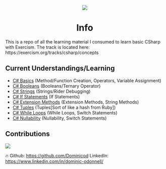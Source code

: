 <p align="center">
  <img src="https://blog.dominwrites.com/wp-content/uploads/2022/07/cropped-cropped-cropped-D-1.png" />
</p>
<center><h1>Info</h1></center>
 This is a repo of all the learning material I consumed to learn basic CSharp with Exercism. The track is located here: https://exercism.org/tracks/csharp/concepts

<h2>Current Understandings/Learning</h2>
<ul>
    <li><a href="https://github.com/Dominicod/BasicCSharpLearning/blob/main/lucians-luscious-lasagna/LuciansLusciousLasagna.cs">C# Basics</a> (Method/Function Creation, Operators, Variable Assignment)</li>
    <li><a href="https://github.com/Dominicod/BasicCSharpLearning/blob/main/annalyns-infiltration/AnnalynsInfiltration.cs">C# Booleans</a> (Booleans/Ternary Operator)</li>
    <li><a href="https://github.com/Dominicod/BasicCSharpLearning/blob/main/log-levels/LogLevels.cs">C# Strings</a> (Strings/Rider Debugging)</li>
    <li><a href="https://github.com/Dominicod/BasicCSharpLearning/blob/main/cars-assemble/CarsAssemble.cs">C# If Statements</a> (If Statements)</li>
    <li><a href="https://github.com/Dominicod/BasicCSharpLearning/blob/main/log-analysis/LogAnalysis.cs">C# Extension Methods</a> (Extension Methods, String Methods)</li>
    <li><a href="https://github.com/Dominicod/BasicCSharpLearning/blob/main/phone-number-analysis/PhoneNumberAnalysis.cs">C# Tuples</a> (Tuples[Sort of like a hash from Ruby])</li>
    <li><a href="https://github.com/Dominicod/BasicCSharpLearning/blob/main/interest-is-interesting/InterestIsInteresting.cs">C# While Loops</a> (While Loops, Switch Statements)</li>
    <li><a href="https://github.com/Dominicod/BasicCSharpLearning/blob/main/tim-from-marketing/TimFromMarketing.cs">C# Nullability</a> (Nullability, Switch Statements)</li>
</ul>

## Contributions
<a href="https://github.com/Dominicod/rails-engine-lite/graphs/contributors">
  <img src="https://contrib.rocks/image?repo=Dominicod/rails-engine-lite" />
</a>
<p>🔥 Github: <a href="https://github.com/Dominicod">https://github.com/Dominicod</a> LinkedIn: <a href="https://www.linkedin.com/in/dominic-odonnell/">https://www.linkedin.com/in/dominic-odonnell/</a>  </p>


